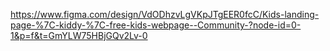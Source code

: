 https://www.figma.com/design/VdODhzvLgVKpJTgEER0fcC/Kids-landing-page-%7C-kiddy-%7C-free-kids-webpage--Community-?node-id=0-1&p=f&t=GmYLW75HBjGQv2Lv-0
